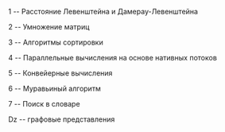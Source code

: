 1 -- Расстояние Левенштейна и Дамерау-Левенштейна


2 -- Умножение матриц


3 -- Алгоритмы сортировки


4 -- Параллельные вычисления на основе нативных потоков


5 -- Конвейерные вычисления


6 -- Муравьиный алгоритм


7 -- Поиск в словаре


Dz -- графовые представления